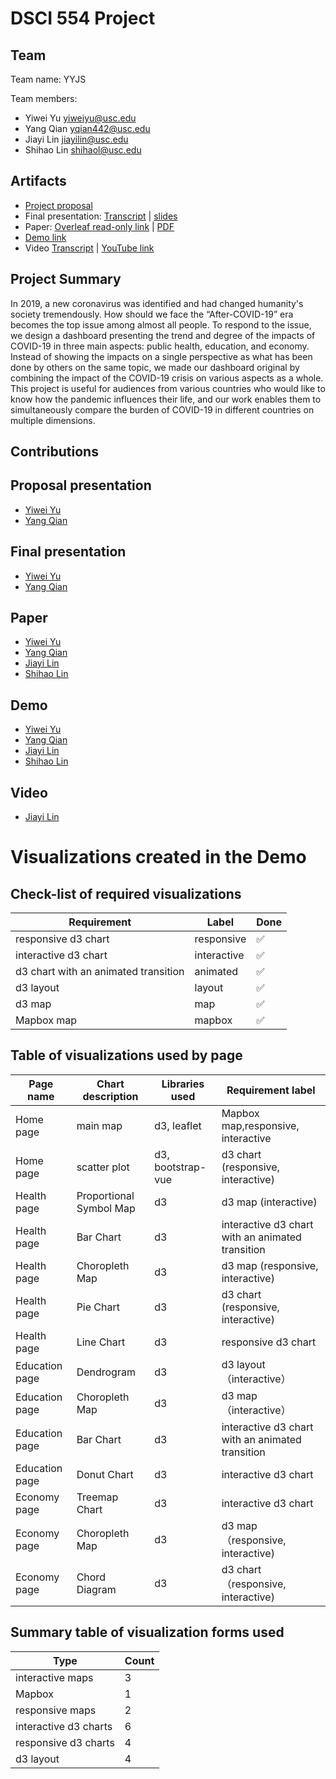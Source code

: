 # DSCI 554 Project

## Team

<!-- 🎒 Complete to include all the information requested. -->

Team name: YYJS

Team members:

- Yiwei Yu <yiweiyu@usc.edu>
- Yang Qian <yqian442@usc.edu>
- Jiayi Lin <jiayilin@usc.edu>
- Shihao Lin <shihaol@usc.edu>

## Artifacts

<!-- 🎒 Complete and ensure that all the links work! -->

- [Project proposal](https://docs.google.com/presentation/d/1-7nC_lOBGKLOxbGEptsl_2AOdqco8ZpVHB_w7wJiqSU/edit?usp=sharing)
- Final presentation: [Transcript](presentation/TRANSCRIPT.md) | [slides](presentation/presentation.pdf)
- Paper: [Overleaf read-only link](https://www.overleaf.com/read/fykfpjbnjnpy) | [PDF](paper/paper.pdf)
- [Demo link](https://dsci-554.github.io/project-yyjs/)
- Video [Transcript](video/TRANSCRIPT.md) | [YouTube link](https://youtu.be/YrqogowSGvU)


## Project Summary

<!-- 🎒 Add a project summary here in 250 words or less. -->
In 2019, a new coronavirus was identified and had changed humanity's society tremendously. How should we face the “After-COVID-19” era becomes the top issue among almost all people. To respond to the issue, we design a dashboard presenting the trend and degree of the impacts of COVID-19 in three main aspects: public health, education, and economy. Instead of showing the impacts on a single perspective as what has been done by others on the same topic, we made our dashboard original by combining the impact of the COVID-19 crisis on various aspects as a whole. This project is useful for audiences from various countries who would like to know how the pandemic influences their life, and our work enables them to simultaneously compare the burden of COVID-19 in different countries on multiple dimensions.
## Contributions


<!-- 🎒 Complete for each project member. -->

## Proposal presentation
- [Yiwei Yu](mailto:yiweiyu@usc.edu)
- [Yang Qian](mailto:yqain442@usc.edu)

## Final presentation
- [Yiwei Yu](mailto:yiweiyu@usc.edu)
- [Yang Qian](mailto:yqain442@usc.edu)

## Paper
- [Yiwei Yu](mailto:yiweiyu@usc.edu)
- [Yang Qian](mailto:yqain442@usc.edu)
- [Jiayi Lin](mailto:jiayilin@usc.edu)
- [Shihao Lin](mailto:shihaol@usc.edu)

## Demo
- [Yiwei Yu](mailto:yiweiyu@usc.edu)
- [Yang Qian](mailto:yqain442@usc.edu)
- [Jiayi Lin](mailto:jiayilin@usc.edu)
- [Shihao Lin](mailto:shihaol@usc.edu)

## Video
- [Jiayi Lin](mailto:jiayilin@usc.edu)


# Visualizations created in the Demo

## Check-list of required visualizations

<!-- 🎒 Complete the table using ✅ or ❌. -->

| Requirement                            | Label        | Done |
| -------------------------------------- | ------------ | ---- |
| responsive d3 chart                    | responsive   |  ✅  |
| interactive d3 chart                   | interactive  |  ✅  |
| d3 chart with an animated transition   | animated     |  ✅  |
| d3 layout                              | layout       |  ✅  |
| d3 map                                 | map          |  ✅  |
| Mapbox map                             | mapbox       |  ✅  |

## Table of visualizations used by page

<!-- 🎒 Complete the table using the Label of the required visualizations. -->

| Page name      | Chart description       | Libraries used    | Requirement label                                |
| -------------- | ----------------------- | ----------------- | ------------------------------------------------ |
| Home page      | main map                | d3, leaflet       | Mapbox map,responsive, interactive               |
| Home page      | scatter plot            | d3, bootstrap-vue | d3 chart (responsive, interactive)               |
| Health page    | Proportional Symbol Map | d3                | d3 map (interactive)                               |
| Health page    | Bar Chart               | d3                | interactive d3 chart with an animated transition |
| Health page    | Choropleth Map          | d3                | d3 map (responsive, interactive)                 |
| Health page    | Pie Chart               | d3                | d3 chart (responsive, interactive)               |
| Health page    | Line Chart              | d3                | responsive d3 chart                              |
| Education page | Dendrogram              | d3                | d3 layout（interactive）                        |
| Education page | Choropleth Map          | d3                | d3 map（interactive）                               |
| Education page | Bar Chart               | d3                | interactive d3 chart with an animated transition |
| Education page | Donut Chart             | d3                | interactive d3 chart                             |
| Economy page   | Treemap Chart           | d3                | interactive d3 chart                             |
| Economy page   | Choropleth Map          | d3                | d3 map（responsive, interactive)                                        |
| Economy page   | Chord Diagram           | d3                | d3 chart（responsive, interactive)                                        |

## Summary table of visualization forms used

<!-- 🎒 Complete the table . -->

| Type                 | Count |
| -------------------- | ----- |
| interactive maps     | 3     |
| Mapbox               | 1     |
| responsive maps      | 2     |
| interactive d3 charts | 6     |
| responsive d3 charts | 4     |
| d3 layout            |  4    |
